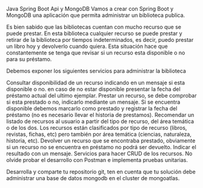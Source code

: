 Java Spring Boot Api y MongoDB
Vamos a crear con Spring Boot y MongoDB una aplicación que permita administrar un biblioteca publica.



Es bien sabido que las bibliotecas cuentan con mucho recurso que se puede prestar. En esta biblioteca cualquier recurso se puede
prestar y retirar de la biblioteca por tiempos indeterminados, es decir, puedo prestar un libro hoy y devolverlo cuando quiera. 
Esta situación hace que constantemente se tenga que revisar si un recurso esta disponible o no para su préstamo.



Debemos exponer los siguientes servicios para administrar la biblioteca

Consultar disponibilidad de un recurso indicando en un mensaje si esta disponible o no. en caso de no estar disponible presentar 
la fecha del préstamo actual del ultimo ejemplar.
Prestar un recurso, se debe comprobar si esta prestado o no, indicarlo mediante un mensaje. Si se encuentra disponible debemos 
marcarlo como prestado y registrar la fecha del préstamo (no es necesario llevar el historia de prestamos).
Recomendar un listado de recursos al usuario a partir del tipo de recurso, del área temática o de los dos. Los recursos están 
clasificados por tipo de recurso (libros, revistas, fichas, etc) pero también por área temática (ciencias, naturaleza, historia, etc).
Devolver un recurso que se encontraba prestado, obviamente si un recurso no se encuentra en préstamo no podrá ser devuelto. 
Indicar el resultado con un mensaje.
Servicios para hacer CRUD de los recursos.
No olvide probar el desarrollo con Postman e implementa pruebas unitarias.

Desarrolla y comparte tu repositorio git, ten en cuenta que tu solución debe administrar una base de datos mongodb en el cluster
de mongoatlas.